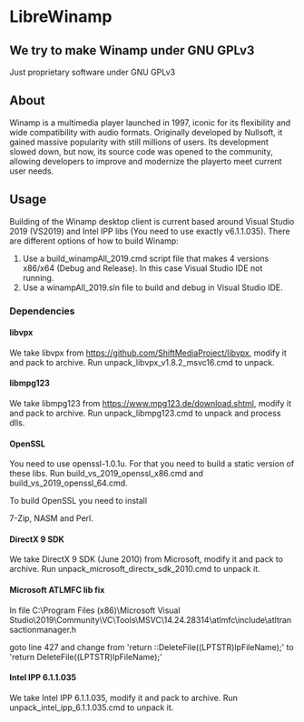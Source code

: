# LibreWinamp

## We try to make Winamp under GNU GPLv3

Just proprietary software under GNU GPLv3

## About

Winamp is a multimedia player launched in 1997, iconic for its flexibility and wide compatibility with audio formats. Originally developed by Nullsoft, it gained massive popularity with still millions of users. Its development slowed down, but now, its source code was opened to the community, allowing developers to improve and modernize the playerto meet current user needs.

## Usage

Building of the Winamp desktop client is current based around Visual Studio 2019 (VS2019) and Intel IPP libs (You need to use exactly v6.1.1.035).
There are different options of how to build Winamp:

1. Use a build_winampAll_2019.cmd script file that makes 4 versions x86/x64 (Debug and Release). In this case Visual Studio IDE not running.
2. Use a winampAll_2019.sln file to build and debug in Visual Studio IDE.

### Dependencies

#### libvpx
We take libvpx from https://github.com/ShiftMediaProject/libvpx, modify it and pack to archive.
Run unpack_libvpx_v1.8.2_msvc16.cmd to unpack.

#### libmpg123
We take libmpg123 from https://www.mpg123.de/download.shtml, modify it and pack to archive.
Run unpack_libmpg123.cmd to unpack and process dlls.

#### OpenSSL
You need to use openssl-1.0.1u. For that you need to build a static version of these libs.
Run build_vs_2019_openssl_x86.cmd and build_vs_2019_openssl_64.cmd.

To build OpenSSL you need to install

7-Zip, NASM and Perl.

#### DirectX 9 SDK 
We take DirectX 9 SDK (June 2010) from Microsoft, modify it and pack to archive.
Run unpack_microsoft_directx_sdk_2010.cmd to unpack it.

#### Microsoft ATLMFC lib fix
In file C:\Program Files (x86)\Microsoft Visual Studio\2019\Community\VC\Tools\MSVC\14.24.28314\atlmfc\include\atltransactionmanager.h

goto line 427 and change from 'return ::DeleteFile((LPTSTR)lpFileName);' to 'return DeleteFile((LPTSTR)lpFileName);'

#### Intel IPP 6.1.1.035
We take Intel IPP 6.1.1.035, modify it and pack to archive.
Run unpack_intel_ipp_6.1.1.035.cmd to unpack it.
